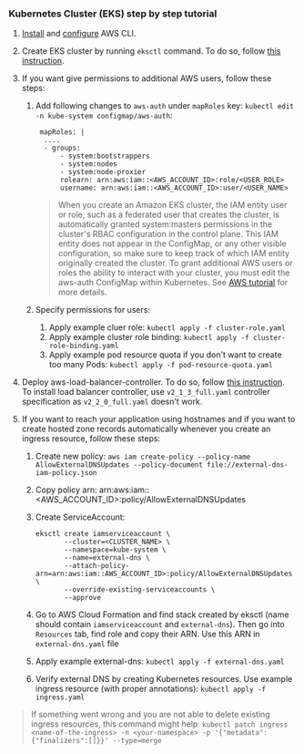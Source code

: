 ### Kubernetes Cluster (EKS) step by step tutorial

1. [Install](https://docs.aws.amazon.com/cli/latest/userguide/install-cliv2.html) and [configure](https://docs.aws.amazon.com/cli/latest/userguide/cli-configure-quickstart.html) AWS CLI.
2. Create EKS cluster by running `eksctl` command. To do so, follow [this instruction](https://docs.aws.amazon.com/eks/latest/userguide/getting-started-eksctl.html).

3. If you want give permissions to additional AWS users, follow these steps:

   1. Add following changes to `aws-auth` under `mapRoles` key: `kubectl edit -n kube-system configmap/aws-auth`:

      ```
       mapRoles: |
        ....
        - groups:
            - system:bootstrappers
            - system:nodes
            - system:node-proxier
            rolearn: arn:aws:iam::<AWS_ACCOUNT_ID>:role/<USER_ROLE>
            username: arn:aws:iam::<AWS_ACCOUNT_ID>:user/<USER_NAME>
      ```

      > When you create an Amazon EKS cluster, the IAM entity user or role, such as a federated user that creates the cluster, is automatically granted system:masters permissions in the cluster's RBAC configuration in the control plane. This IAM entity does not appear in the ConfigMap, or any other visible configuration, so make sure to keep track of which IAM entity originally created the cluster. To grant additional AWS users or roles the ability to interact with your cluster, you must edit the aws-auth ConfigMap within Kubernetes. See [AWS tutorial](https://docs.aws.amazon.com/eks/latest/userguide/add-user-role.html) for more details.

   2. Specify permissions for users:

      1. Apply example cluer role: `kubectl apply -f cluster-role.yaml`
      2. Apply example cluster role binding: `kubectl apply -f cluster-role-binding.yaml`
      3. Apply example pod resource quota if you don't want to create too many Pods: `kubectl apply -f pod-resource-quota.yaml`

4. Deploy aws-load-balancer-controller. To do so, follow [this instruction](https://docs.aws.amazon.com/eks/latest/userguide/aws-load-balancer-controller.html). To install load balancer controller, use `v2_1_3_full.yaml` controller specification as `v2_2_0_full.yaml` doesn't work.

5. If you want to reach your application using hostnames and if you want to create hosted zone records automatically whenever you create an ingress resource, follow these steps:

   1. Create new policy: `aws iam create-policy --policy-name AllowExternalDNSUpdates --policy-document file://external-dns-iam-policy.json`

   2. Copy policy arn: arn:aws:iam::<AWS_ACCOUNT_ID>:policy/AllowExternalDNSUpdates

   3. Create ServiceAccount:

      ```
      eksctl create iamserviceaccount \
             --cluster=<CLUSTER_NAME> \
             --namespace=kube-system \
             --name=external-dns \
             --attach-policy-arn=arn:aws:iam::AWS_ACCOUNT_ID>:policy/AllowExternalDNSUpdates \
             --override-existing-serviceaccounts \
             --approve
      ```

   4. Go to AWS Cloud Formation and find stack created by eksctl (name should contain `iamserviceaccount` and `external-dns`). Then go into `Resources` tab, find role and copy their ARN. Use this ARN in `external-dns.yaml` file
   5. Apply example external-dns: `kubectl apply -f external-dns.yaml`
   6. Verify external DNS by creating Kubernetes resources. Use example ingress resource (with proper annotations): `kubectl apply -f ingress.yaml`

> If something went wrong and you are not able to delete existing ingress resources, this command might help: `kubectl patch ingress <name-of-the-ingress> -n <your-namespace> -p '{"metadata":{"finalizers":[]}}' --type=merge`
